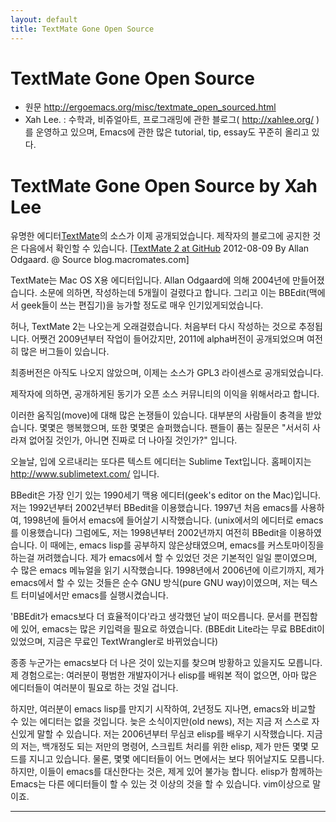 ```yaml
---
layout: default
title: TextMate Gone Open Source
---
```


TextMate Gone Open Source
=========================

* 원문 http://ergoemacs.org/misc/textmate_open_sourced.html
* Xah Lee. : 수학과, 비쥬얼아트, 프로그래밍에 관한 블로그( http://xahlee.org/ )를 운영하고 있으며, Emacs에 관한 많은 tutorial, tip, essay도 꾸준히 올리고 있다.

# TextMate Gone Open Source by Xah Lee

 유명한 에디터[TextMate][wiki TextMate]의 소스가 이제 공개되었습니다. 제작자의 블로그에 공지한 것은 다음에서 확인할 수 있습니다. [[TextMate 2 at GitHub] 2012-08-09 By Allan Odgaard. @ Source blog.macromates.com]

 TextMate는 Mac OS X용 에디터입니다. Allan Odgaard에 의해 2004년에 만들어졌습니다. 소문에 의하면, 작성하는데 5개월이 걸렸다고 합니다. 그리고 이는 BBEdit(맥에서 geek들이 쓰는 편집기)을 능가할 정도로 매우 인기있게되었습니다.

 허나, TextMate 2는 나오는게 오래걸렸습니다. 처음부터 다시 작성하는 것으로 추정됩니다. 어쨋건 2009년부터 작업이 들어갔지만, 2011에 alpha버전이 공개되었으며 여전히 많은 버그들이 있습니다.
 
 최종버전은 아직도 나오지 않았으며, 이제는 소스가 GPL3 라이센스로 공개되었습니다.
 
 제작자에 의하면, 공개하게된 동기가 오픈 소스 커뮤니티의 이익을 위해서라고 합니다.
 
 이러한 움직임(move)에 대해 많은 논쟁들이 있습니다. 대부분의 사람들이 충격을 받았습니다.
 몇몇은 행복했으며, 또한 몇몇은 슬퍼했습니다. 팬들이 품는 질문은 "서서히 사라져 없어질 것인가, 아니면 진짜로 더 나아질 것인가?" 입니다.

 오늘날, 입에 오르내리는 또다른 텍스트 에디터는 Sublime Text입니다. 홈페이지는 http://www.sublimetext.com/ 입니다.

 BBedit은 가장 인기 있는 1990세기 맥용 에디터(geek's editor on the Mac)입니다. 저는 1992년부터 2002년부터 BBedit을 이용했습니다. 1997년 처음 emacs를 사용하여, 1998년에 들어서 emacs에 들어살기 시작했습니다. (unix에서의 에디터로 emacs를 이용했습니다) 그럼에도, 저는 1998년부터 2002년까지 여전히 BBedit을 이용하였습니다. 이 때에는, emacs lisp를 공부하지 않은상태였으며, emacs를 커스토마이징을 하는걸 꺼려했습니다. 제가 emacs에서 할 수 있었던 것은 기본적인 일일 뿐이였으며, 수 많은 emacs 메뉴얼을 읽기 시작했습니다. 1998년에서 2006년에 이르기까지, 제가 emacs에서 할 수 있는 것들은 순수 GNU 방식(pure GNU way)이였으며, 저는 텍스트 터미널에서만 emacs를 실행시켰습니다.

  'BBEdit가 emacs보다 더 효율적이다'라고 생각했던 날이 떠오릅니다. 문서를 편집함에 있어, emacs는 많은 키입력을 필요로 하였습니다. (BBEdit Lite라는 무료 BBEdit이 있었으며, 지금은 무료인 TextWrangler로 바뀌었습니다)

  종종 누군가는 emacs보다 더 나은 것이 있는지를 찾으며 방황하고 있을지도 모릅니다. 제 경험으로는: 여러분이 평범한 개발자이거나 elisp를 배워본 적이 없으면, 아마 많은 에디터들이 여러분이 필요로 하는 것일 겁니다.

 하지만, 여러분이 emacs lisp를 만지기 시작하여, 2년정도 지나면, emacs와 비교할 수 있는 에디터는 없을 것입니다. 늦은 소식이지만(old news), 저는 지금 저 스스로 자신있게 말할 수 있습니다. 저는 2006년부터 무심코 elisp를 배우기 시작했습니다. 지금의 저는, 백개정도 되는 저만의 명령어, 스크립트 처리를 위한 elisp, 제가 만든 몇몇 모드를 지니고 있습니다. 물론, 몇몇 에디터들이 어느 면에서는 보다 뛰어날지도 모릅니다. 하지만, 이들이 emacs를 대신한다는 것은, 제게 있어 불가능 합니다. elisp가 함께하는 Emacs는 다른 에디터들이 할 수 있는 것 이상의 것을 할 수 있습니다. vim이상으로 말이죠.

--------------------------------------------------------------------------------

 [wiki TextMate]: http://en.wikipedia.org/wiki/TextMate
 [TextMate 2 at GitHub]: http://blog.macromates.com/2012/textmate-2-at-github/
